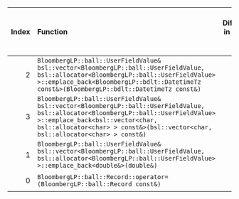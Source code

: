 |   Index | Function                                                                                                                                                                                                                                                |   Difference in number of lines |   Function size difference in bytes | Disassembly                                                             |   Number of lines in assumed build | Number of bytes in assumed build   | Number of lines in ignored build   | Number of bytes in ignored build   |
|--------:|:--------------------------------------------------------------------------------------------------------------------------------------------------------------------------------------------------------------------------------------------------------|--------------------------------:|------------------------------------:|:------------------------------------------------------------------------|-----------------------------------:|:-----------------------------------|:-----------------------------------|:-----------------------------------|
|       2 | `BloombergLP::ball::UserFieldValue& bsl::vector<BloombergLP::ball::UserFieldValue, bsl::allocator<BloombergLP::ball::UserFieldValue> >::emplace_back<BloombergLP::bdlt::DatetimeTz const&>(BloombergLP::bdlt::DatetimeTz const&)`                       |                            -101 |                                -352 | [Assumed](2.assume.s.txt), [Ignored](2.none.s.txt), [Diff](2.diff.html) |                                816 | 4,272,384                          | 1,168                              | 4,273,568                          |
|       3 | `BloombergLP::ball::UserFieldValue& bsl::vector<BloombergLP::ball::UserFieldValue, bsl::allocator<BloombergLP::ball::UserFieldValue> >::emplace_back<bsl::vector<char, bsl::allocator<char> > const&>(bsl::vector<char, bsl::allocator<char> > const&)` |                            -103 |                                -336 | [Assumed](3.assume.s.txt), [Ignored](3.none.s.txt), [Diff](3.diff.html) |                                656 | 4,273,200                          | 992                                | 4,274,736                          |
|       1 | `BloombergLP::ball::UserFieldValue& bsl::vector<BloombergLP::ball::UserFieldValue, bsl::allocator<BloombergLP::ball::UserFieldValue> >::emplace_back<double&>(double&)`                                                                                 |                             -98 |                                -336 | [Assumed](1.assume.s.txt), [Ignored](1.none.s.txt), [Diff](1.diff.html) |                                592 | 4,271,120                          | 928                                | 4,271,440                          |
|       0 | `BloombergLP::ball::Record::operator=(BloombergLP::ball::Record const&)`                                                                                                                                                                                |                              12 |                                  48 | [Assumed](0.assume.s.txt), [Ignored](0.none.s.txt), [Diff](0.diff.html) |                                320 | 4,268,176                          | 272                                | 4,268,032                          |